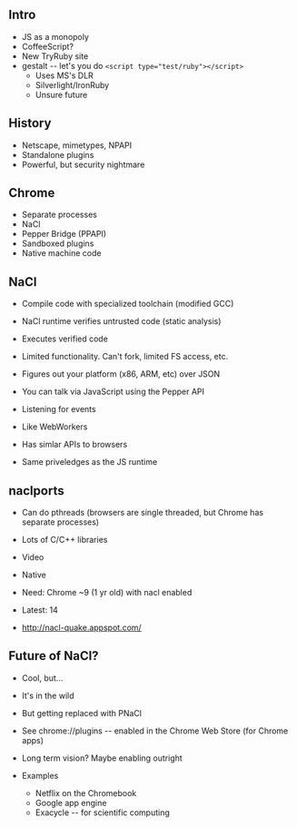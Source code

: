 Intro
-----

* JS as a monopoly
* CoffeeScript?
* New TryRuby site
* gestalt -- let's you do `<script type="test/ruby"></script>`
  * Uses MS's DLR
  * Silverlight/IronRuby
  * Unsure future

History
-------

* Netscape, mimetypes, NPAPI
* Standalone plugins
* Powerful, but security nightmare

Chrome
------

* Separate processes
* NaCl
* Pepper Bridge (PPAPI)
* Sandboxed plugins
* Native machine code

NaCl
----

* Compile code with specialized toolchain (modified GCC)
* NaCl runtime verifies untrusted code (static analysis)
* Executes verified code
* Limited functionality.  Can't fork, limited FS access, etc.
* Figures out your platform (x86, ARM, etc) over JSON

* You can talk via JavaScript using the Pepper API
* Listening for events
* Like WebWorkers
* Has simlar APIs to browsers
* Same priveledges as the JS runtime

naclports
---------

* Can do pthreads (browsers are single threaded, but Chrome has separate processes)
* Lots of C/C++ libraries
* Video
* Native

* Need: Chrome ~9 (1 yr old) with nacl enabled
* Latest: 14
* http://nacl-quake.appspot.com/

Future of NaCl?
---------------

* Cool, but...
* It's in the wild
* But getting replaced with PNaCl
* See chrome://plugins -- enabled in the Chrome Web Store (for Chrome apps)
* Long term vision?  Maybe enabling outright

* Examples
  * Netflix on the Chromebook
  * Google app engine
  * Exacycle -- for scientific computing
